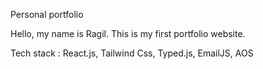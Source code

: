 Personal portfolio

Hello, my name is Ragil. This is my first portfolio website.

Tech stack : React.js, Tailwind Css, Typed.js, EmailJS, AOS
